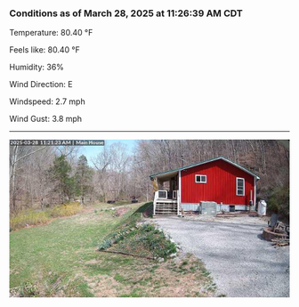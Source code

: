 ### Conditions as of March 28, 2025 at 11:26:39 AM CDT 

Temperature: 80.40 &deg;F

Feels like: 80.40 &deg;F

Humidity: 36%

Wind Direction: E

Windspeed: 2.7 mph

Wind Gust: 3.8 mph

---

<img src="./images/latest.jpeg"/>

